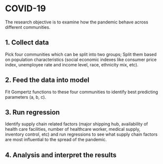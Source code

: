 # COVID-19
The research objective is to examine how the pandemic behave across different communities.

## 1. Collect data
Pick four communities which can be split into two groups;
Split them based on population characteristics (social economic indexes like consumer price index, unemployee rate and income level, race, ethnicity mix, etc).

## 2. Feed the data into model
Fit Gompertz functions to these four communities to identify best predicting parameters (a, b, c).

## 3. Run regression 
Identify supply chain related factors (major shipping hub, availability of health care facilities, number of healthcare worker, medical supply, inventory control, etc) and run regressions to see what supply chain factors are most influential to the spread of the pandemic.

## 4. Analysis and interpret the results
